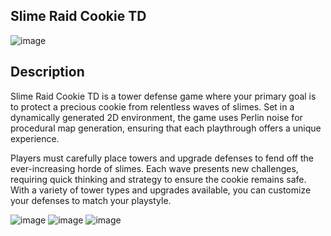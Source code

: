 ## Slime Raid Cookie TD
![image](https://github.com/user-attachments/assets/78cbfb0e-b226-4ca1-99ce-4a0e9db00dbc)

## Description
Slime Raid Cookie TD is a tower defense game where your primary goal is to protect a precious cookie from relentless waves of slimes. Set in a dynamically generated 2D environment, the game uses Perlin noise for procedural map generation, ensuring that each playthrough offers a unique experience.

Players must carefully place towers and upgrade defenses to fend off the ever-increasing horde of slimes. Each wave presents new challenges, requiring quick thinking and strategy to ensure the cookie remains safe. With a variety of tower types and upgrades available, you can customize your defenses to match your playstyle.

![image](https://github.com/user-attachments/assets/26c21373-c1bc-4ea3-bda9-48e8f38b9950)
![image](https://github.com/user-attachments/assets/46d61ee9-13bf-4312-9e5f-b199b1277bea)
![image](https://github.com/user-attachments/assets/c69be7de-0d12-4d2a-be23-bb4fa7641398)


